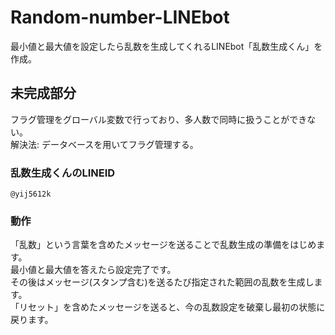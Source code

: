 # Random-number-LINEbot
最小値と最大値を設定したら乱数を生成してくれるLINEbot「乱数生成くん」を作成。

## 未完成部分  
フラグ管理をグローバル変数で行っており、多人数で同時に扱うことができない。  
解決法: データベースを用いてフラグ管理する。  

### 乱数生成くんのLINEID
`@yij5612k`

### 動作
「乱数」という言葉を含めたメッセージを送ることで乱数生成の準備をはじめます。  
最小値と最大値を答えたら設定完了です。  
その後はメッセージ(スタンプ含む)を送るたび指定された範囲の乱数を生成します。  
「リセット」を含めたメッセージを送ると、今の乱数設定を破棄し最初の状態に戻ります。  
